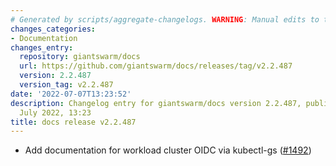 ```yaml
---
# Generated by scripts/aggregate-changelogs. WARNING: Manual edits to this files will be overwritten.
changes_categories:
- Documentation
changes_entry:
  repository: giantswarm/docs
  url: https://github.com/giantswarm/docs/releases/tag/v2.2.487
  version: 2.2.487
  version_tag: v2.2.487
date: '2022-07-07T13:23:52'
description: Changelog entry for giantswarm/docs version 2.2.487, published on 07
  July 2022, 13:23
title: docs release v2.2.487
---
```


- Add documentation for workload cluster OIDC via kubectl-gs ([#1492](https://github.com/giantswarm/docs/pull/1492))
